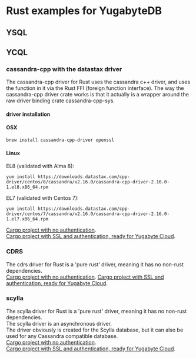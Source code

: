 # Rust examples for YugabyteDB

## YSQL

## YCQL

### cassandra-cpp with the datastax driver
The cassandra-cpp driver for Rust uses the cassandra c++ driver, and uses the function in it via the Rust FFI (foreign function interface).
The way the cassandra-cpp driver crate works is that it actually is a wrapper around the raw driver binding crate cassandra-cpp-sys.

#### driver installation
#### OSX
```shell
brew install cassandra-cpp-driver openssl
```
#### Linux
EL8 (validated with Alma 8):
```shell
yum install https://downloads.datastax.com/cpp-driver/centos/8/cassandra/v2.16.0/cassandra-cpp-driver-2.16.0-1.el8.x86_64.rpm
```
EL7 (validated with Centos 7):
```shell
yum install https://downloads.datastax.com/cpp-driver/centos/7/cassandra/v2.16.0/cassandra-cpp-driver-2.16.0-1.el7.x86_64.rpm
```
[Cargo project with no authentication](cassandra-cpp-datastax).  
[Cargo project with SSL and authentication, ready for Yugabyte Cloud](cassandra-cpp-datastax-cloud).

### CDRS
The cdrs driver for Rust is a 'pure rust' driver, meaning it has no non-rust dependencies.  
[Cargo project with no authentication](cdrs).
[Cargo project with SSL and authentication, ready for Yugabyte Cloud](cdrs-cloud).

### scylla
The scylla driver for Rust is a 'pure rust' driver, meaning it has no non-rust dependencies.  
The scylla driver is an asynchronous driver.  
The driver obviously is created for the Scylla database, but it can also be used for any Cassandra compatible database.  
[Cargo project with no authentication](scylla).  
[Cargo project with SSL and authentication, ready for Yugabyte Cloud](scylla-cloud).

